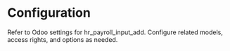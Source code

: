 # Configuration

Refer to Odoo settings for hr_payroll_input_add. Configure related models, access rights, and options as needed.
